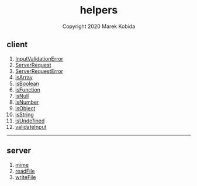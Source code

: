 <h1 align="center">helpers</h1>
<p align="center">Copyright 2020 Marek Kobida</p>

## client 

1. [InputValidationError](private/types/InputValidationError.ts)
1. [ServerRequest](private/ServerRequest.ts)
1. [ServerRequestError](private/ServerRequestError.ts)
1. [isArray](private/types/isArray.ts)
1. [isBoolean](private/types/isBoolean.ts)
1. [isFunction](private/types/isFunction.ts)
1. [isNull](private/types/isNull.ts)
1. [isNumber](private/types/isNumber.ts)
1. [isObject](private/types/isObject.ts)
1. [isString](private/types/isString.ts)
1. [isUndefined](private/types/isUndefined.ts)
1. [validateInput](private/types/validateInput.ts)

---

## server

1. [mime](private/mime.ts)
1. [readFile](private/readFile.ts)
1. [writeFile](private/writeFile.ts)
